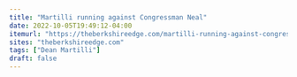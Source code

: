```yaml
---
title: "Martilli running against Congressman Neal"
date: 2022-10-05T19:49:12-04:00
itemurl: "https://theberkshireedge.com/martilli-running-against-congressman-neal/"
sites: "theberkshireedge.com"
tags: ["Dean Martilli"]
draft: false
---
```



